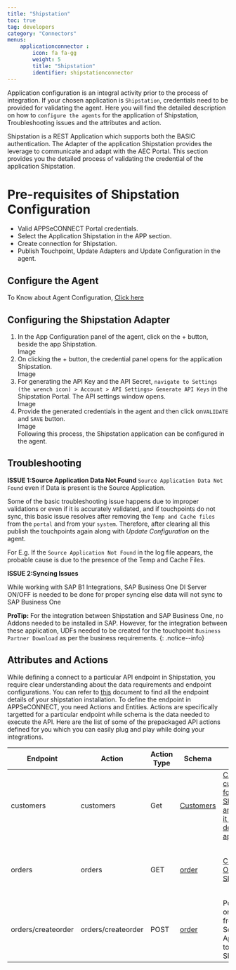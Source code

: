 ```yaml
---
title: "Shipstation"
toc: true
tag: developers
category: "Connectors"
menus: 
    applicationconnector : 
        icon: fa fa-gg
        weight: 5 
        title: "Shipstation"
        identifier: shipstationconnector
---
```


Application configuration is an integral activity prior to the process of integration. If your chosen application is `Shipstation`, 
credentials need to be provided for validating the agent. Here you will find the detailed description on how to `configure the agents`
for the application of Shipstation, Troubleshooting issues and the attributes and action.

Shipstation is a REST Application which supports both the BASIC authentication. The Adapter of the application Shipstation provides 
the leverage to communicate and adapt with the AEC Portal. This section provides you the detailed process of validating the 
credential of the application Shipstation.


# Pre-requisites of Shipstation Configuration 

* Valid APPSeCONNECT Portal credentials.
* Select the Application Shipstation in the APP section.
* Create connection for Shipstation.
* Publish Touchpoint, Update Adapters and Update Configuration in the agent.


## Configure the Agent

To Know about Agent Configuration, [Click here](/deployment/Deployment-Configuration/)

## Configuring the Shipstation Adapter

1. In the App Configuration panel of the agent, click on the + button, beside the app Shipstation.  
Image  
2. On clicking the + button, the credential panel opens for the application Shipstation.   
Image  
3. For generating the API Key and the API Secret, `navigate to Settings (the wrench icon) > Account > API Settings> Generate API Keys` in the Shipstation Portal. 
   The API settings window opens.    
Image  
4. Provide the generated credentials in the agent and then click on`VALIDATE` and `SAVE` button.  
Image  
Following this process, the Shipstation application can be configured in the agent.
 
## Troubleshooting

**ISSUE 1:Source Application Data Not Found**
`Source Application Data Not Found` even if Data is present is the Source Application.

Some of the basic troubleshooting issue happens due to improper validations or even if it is accurately validated, and if touchpoints do not sync, 
this basic issue resolves after removing the `Temp and Cache files` from the `portal` and from your `system`. Therefore, after clearing all this publish the 
touchpoints again along with *Update Configuration* on the agent.

For E.g. If the `Source Application Not Found` in the log file appears, the probable cause is due to the presence of the Temp and Cache Files.

**ISSUE 2:Syncing Issues** 

While working with SAP B1 Integrations, SAP Business One DI Server ON/OFF is needed to be done for proper syncing else data 
will not sync to SAP Business One

**ProTip:** For the integration between Shipstation and SAP Business One, no Addons needed to be installed in SAP. 
However, for the integration between these application, UDFs needed to be created for the touchpoint `Business Partner Download`
as per the business requirements.
{: .notice--info}


## Attributes and Actions

While defining a connect to a particular API endpoint in Shipstation, you require clear understanding about the data requirements and endpoint configurations. 
You can refer to [this](https://help.shipstation.com/hc/en-us/articles/360026140851) document to find all the endpoint details of your shipstation installation. 
To define the endpoint in APPSeCONNECT, you need Actions and Entities. Actions are specifically targetted for a particular endpoint while schema is the 
data needed to execute the API. Here are the list of some of the prepackaged API actions defined for you which you can easily plug and play while doing your 
integrations. 

|Endpoint|Action|Action Type|Schema|UI Help|API Help|
|---|---|---|---|------|-----|
|customers|customers|Get|[Customers]()|[Create customer for Shipstation and POST it to the destination application](https://help.shipstation.com/hc/en-us/articles/360028316811-V3-Add-Customer-Records)|[API for fetching Customers](shipstation.com/developer-api/#/reference/customers/customer/get-customer)|
|orders|orders|GET|[order](https://portal.appseconnect.com/AppEntityAction?AppVersionId=3b9d58ed-0e56-4345-b5a8-19d777129fde&entityId=fb055b9b-b9c6-441f-be5c-aea5ad1f6c14&entityActionId=8ca18d48-8fe6-4d7b-a7d7-44e40c9f74b7&orgId=d21688a4-8967-48de-ae82-31dda565ec51&IsFromPopup=False)|[Creating Orders in Shipstation](https://help.shipstation.com/hc/en-us/articles/360026484231#UUID-43abc83f-f0ee-29b4-41be-e371d8196d4e)|[API Path for fetching Orders from Shipstation]()|
|orders/createorder|orders/createorder|POST|[order](https://portal.appseconnect.com/AppEntityAction?AppVersionId=3b9d58ed-0e56-4345-b5a8-19d777129fde&entityId=fb055b9b-b9c6-441f-be5c-aea5ad1f6c14&entityActionId=a62f2ccd-cb98-4790-8c01-46439c3395ec&orgId=d21688a4-8967-48de-ae82-31dda565ec51&IsFromPopup=False)|Posting orders from Source Application to Shipstation|[API for Posting Orders to Shipstation](https://www.shipstation.com/developer-api/#/reference/orders/createupdate-order)|


